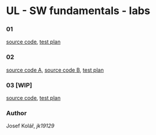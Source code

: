 # UL - SW fundamentals - labs

### 01
[source code](./01/01.cpp), [test plan](./01/01.md)

### 02
[source code A](./02/02_01.cpp), [source code B](./02/02_02.cpp), [test plan](./02/02.md)

### 03 [WIP]
[source code](./03/03.cpp), [test plan](./03/03.md)


### Author
Josef Kolář, *jk19129*
